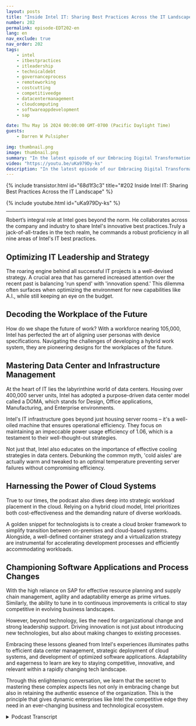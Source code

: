```yaml
---
layout: posts
title: "Inside Intel IT: Sharing Best Practices Across the IT Landscape"
number: 202
permalink: episode-EDT202-en
lang: en
nav_exclude: true
nav_order: 202
tags:
    - intel
    - itbestpractices
    - itleadership
    - technicaldebt
    - governanceprocess
    - remoteworking
    - costcutting
    - competitiveedge
    - datacentermanagement
    - cloudcomputing
    - softwareappdevelopment
    - sap

date: Thu May 16 2024 00:00:00 GMT-0700 (Pacific Daylight Time)
guests:
    - Darren W Pulsipher

img: thumbnail.png
image: thumbnail.png
summary: "In the latest episode of our Embracing Digital Transformation podcast, our host Darren Pulsipher delved into the world of data center management, cloud computing, and software application development with Robert Vaughn, an esteemed technology specialist from Intel IT."
video: "https://youtu.be/uKa979Dy-ks"
description: "In the latest episode of our Embracing Digital Transformation podcast, our host Darren Pulsipher delved into the world of data center management, cloud computing, and software application development with Robert Vaughn, an esteemed technology specialist from Intel IT."
---
```


<div>
{% include transistor.html id="68d1f3c3" title="#202 Inside Intel IT: Sharing Best Practices Across the IT Landscape" %}

{% include youtube.html id="uKa979Dy-ks" %}
</div>

---

Robert’s integral role at Intel goes beyond the norm. He collaborates across the company and industry to share Intel's innovative best practices.Truly a jack-of-all-trades in the tech realm, he commands a robust proficiency in all nine areas of Intel's IT best practices.

## Optimizing IT Leadership and Strategy

The roaring engine behind all successful IT projects is a well-devised strategy. A crucial area that has garnered increased attention over the recent past is balancing 'run spend' with 'innovation spend.' This dilemma often surfaces when optimizing the environment for new capabilities like A.I., while still keeping an eye on the budget.

## Decoding the Workplace of the Future

How do we shape the future of work? With a workforce nearing 105,000, Intel has perfected the art of aligning user personas with device specifications. Navigating the challenges of developing a hybrid work system, they are pioneering designs for the workplaces of the future.

## Mastering Data Center and Infrastructure Management

At the heart of IT lies the labyrinthine world of data centers. Housing over 400,000 server units, Intel has adopted a purpose-driven data center model called a DOMA, which stands for Design, Office applications, Manufacturing, and Enterprise environments. 

Intel's IT infrastructure goes beyond just housing server rooms – it's a well-oiled machine that ensures operational efficiency. They focus on maintaining an impeccable power usage efficiency of 1.06, which is a testament to their well-thought-out strategies. 

Not just that, Intel also educates on the importance of effective cooling strategies in data centers. Debunking the common myth, 'cold aisles' are actually warm and tweaked to an optimal temperature preventing server failures without compromising efficiency.

## Harnessing the Power of Cloud Systems

True to our times, the podcast also dives deep into strategic workload placement in the cloud. Relying on a hybrid cloud model, Intel prioritizes both cost-effectiveness and the demanding nature of diverse workloads. 

A golden snippet for technologists is to create a cloud broker framework to simplify transition between on-premises and cloud-based systems. Alongside, a well-defined container strategy and a virtualization strategy are instrumental for accelerating development processes and efficiently accommodating workloads.

## Championing Software Applications and Process Changes

With the high reliance on SAP for effective resource planning and supply chain management, agility and adaptability emerge as prime virtues. Similarly, the ability to tune in to continuous improvements is critical to stay competitive in evolving business landscapes.

However, beyond technology, lies the need for organizational change and strong leadership support. Driving innovation is not just about introducing new technologies, but also about making changes to existing processes. 

Embracing these lessons gleaned from Intel's experiences illuminates paths to efficient data center management, strategic deployment of cloud systems, and development of optimized software applications. Adaptability and eagerness to learn are key to staying competitive, innovative, and relevant within a rapidly changing tech landscape. 

Through this enlightening conversation, we learn that the secret to mastering these complex aspects lies not only in embracing change but also in retaining the authentic essence of the organization. This is the principle that gives dynamic enterprises like Intel the competitive edge they need in an ever-changing business and technological ecosystem.



<details>
<summary> Podcast Transcript </summary>

<p></p>

</details>
